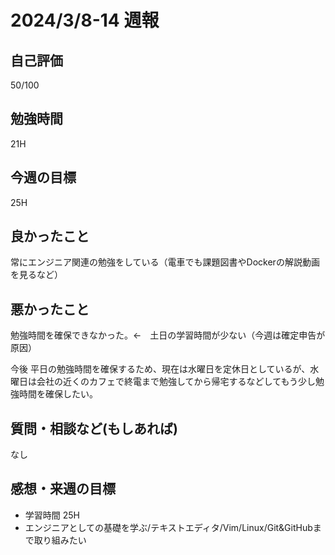 # 2024/3/8-14 週報

## 自己評価
50/100

## 勉強時間 
21H

## 今週の目標
25H

## 良かったこと
常にエンジニア関連の勉強をしている（電車でも課題図書やDockerの解説動画を見るなど）

## 悪かったこと
勉強時間を確保できなかった。←　土日の学習時間が少ない（今週は確定申告が原因）

今後 平日の勉強時間を確保するため、現在は水曜日を定休日としているが、水曜日は会社の近くのカフェで終電まで勉強してから帰宅するなどしてもう少し勉強時間を確保したい。


## 質問・相談など(もしあれば)
なし

## 感想・来週の目標
- 学習時間 25H
- エンジニアとしての基礎を学ぶ/テキストエディタ/Vim/Linux/Git&GitHubまで取り組みたい


